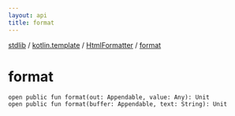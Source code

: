 ```yaml
---
layout: api
title: format
---
```

[stdlib](../../index.html) / [kotlin.template](../index.html) / [HtmlFormatter](index.html) / [format](format.html)

# format

```
open public fun format(out: Appendable, value: Any): Unit
open public fun format(buffer: Appendable, text: String): Unit
```
